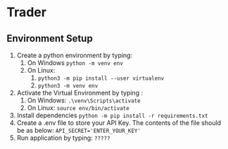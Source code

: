 # Trader

## Environment Setup

1. Create a python environment by typing: 
   1. On Windows ```python -m venv env```
   2. On Linux:
      1. ```python3 -m pip install --user virtualenv ```
      2.  ```python3 -m venv env```
2. Activate the Virtual Environment by typing :
    1. On Windows: ```.\venv\Scripts\activate```
    2. On Linux: ```source env/bin/activate```
3. Install dependencies ```python -m pip install -r requirements.txt```
4. Create a .env file to store your API Key. The contents of the file should be as below:
   ```API_SECRET='ENTER_YOUR_KEY'  ```
5. Run application by typing: ``` ????? ```

